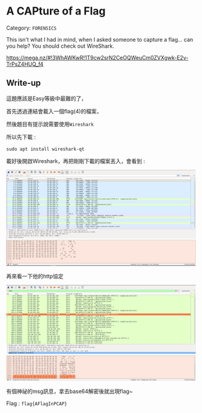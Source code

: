# A CAPture of a Flag
Category: `FORENSICS`

This isn't what I had in mind, when I asked someone to capture a flag... can you help? You should check out WireShark. 

https://mega.nz/#!3WhAWKwR!1T9cw2srN2CeOQWeuCm0ZVXgwk-E2v-TrPsZ4HUQ_f4

## Write-up
這題應該是Easy等級中最難的了，

首先透過連結會載入一個flag(4)的檔案，

然後題目有提示說需要使用`Wireshark`

所以先下載 :
```
sudo apt install wireshark-qt
```

載好後開啟Wireshark，再把剛剛下載的檔案丟入，會看到 :

![Figure1](https://github.com/Offliners/CTFlearn-writeup/blob/master/FORENSICS/A%20CAPture%20of%20a%20Flag/Figure1.PNG)

再來看一下他的http協定

![Figure2](https://github.com/Offliners/CTFlearn-writeup/blob/master/FORENSICS/A%20CAPture%20of%20a%20Flag/Figure2.PNG)

有個神祕的msg訊息，拿去base64解密後就出現flag~

Flag : `flag{AFlagInPCAP}`
